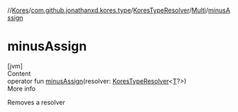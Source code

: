//[Kores](../../../index.md)/[com.github.jonathanxd.kores.type](../../index.md)/[KoresTypeResolver](../index.md)/[Multi](index.md)/[minusAssign](minus-assign.md)



# minusAssign  
[jvm]  
Content  
operator fun [minusAssign](minus-assign.md)(resolver: [KoresTypeResolver](../index.md)<[T](index.md)?>)  
More info  


Removes a resolver

  



